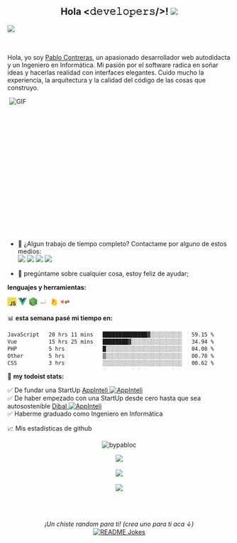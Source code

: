 <div align="center">
<h2> Hola <𝚍𝚎𝚟𝚎𝚕𝚘𝚙𝚎𝚛𝚜/>! <img src="https://media.giphy.com/media/hvRJCLFzcasrR4ia7z/giphy.gif" width="30px"></h2>
</div>

![](https://visitor-badge.glitch.me/badge?page_id=bypabloc.bypabloc)

<br />

Hola, yo soy [Pablo Contreras](https://bypabloc-cv.netlify.app/), un apasionado desarrollador web autodidacta y un Ingeniero en Informática. Mi pasión por el software radica en soñar ideas y hacerlas realidad con interfaces elegantes. Cuido mucho la experiencia, la arquitectura y la calidad del código de las cosas que construyo.


  <img align="right" alt="GIF" src="https://github.com/abhisheknaiidu/abhisheknaiidu/blob/master/code.gif?raw=true" width="500" height="320" />
  
<br/>
  
- 💼 ¿Algun trabajo de tiempo completo? Contactame por alguno de estos medios:<br/>
  <a href="mailto:pacg1991@gmail.com?subject=[GitHub]%20🔥%20Contacto&body=Hola%20Pablo%2C%0A%0AVoy%20a%20visitarlos%20hoy%20después%20de%20ver%20su%20perfil%20de%20GitHub%20para%20..."><img src="https://img.shields.io/badge/e‑mail-D14836.svg?style=for-the-badge&logo=GMail&logoColor=white"/></a>
  <a href="https://instagram.com/bypabloc_"><img src="https://img.shields.io/badge/instagram-E4405F.svg?style=for-the-badge&logo=instagram&logoColor=white"/></a>
  <a href="https://linkedin.com/in/bypabloc"><img src="https://img.shields.io/badge/linkedin-0077B5.svg?style=for-the-badge&logo=linkedin&logoColor=white"/></a>
  <a href="https://twitter.com/bypabloc"><img src="https://img.shields.io/badge/twitter-1DA1F2.svg?style=for-the-badge&logo=twitter&logoColor=white"/></a>

- 💬 pregúntame sobre cualquier cosa, estoy feliz de ayudar;

**lenguajes y herramientas:**  

<code><img height="20" src="https://raw.githubusercontent.com/github/explore/80688e429a7d4ef2fca1e82350fe8e3517d3494d/topics/javascript/javascript.png"></code>
<code><img height="20" src="https://raw.githubusercontent.com/github/explore/80688e429a7d4ef2fca1e82350fe8e3517d3494d/topics/vue/vue.png"></code>
<code><img height="20" src="https://raw.githubusercontent.com/github/explore/80688e429a7d4ef2fca1e82350fe8e3517d3494d/topics/nodejs/nodejs.png"></code>
<code><img height="20" src="https://raw.githubusercontent.com/github/explore/80688e429a7d4ef2fca1e82350fe8e3517d3494d/topics/mysql/mysql.png"></code>
<code><img height="20" src="https://raw.githubusercontent.com/github/explore/80688e429a7d4ef2fca1e82350fe8e3517d3494d/topics/firebase/firebase.png"></code>
<code><img height="20" src="https://raw.githubusercontent.com/github/explore/80688e429a7d4ef2fca1e82350fe8e3517d3494d/topics/git/git.png"></code>

📊 **esta semana pasé mi tiempo en:**
<!--START_SECTION:waka-->
```text
JavaScript   20 hrs 11 mins   ██████████████▓░░░░░░░░░░   59.15 % 
Vue          15 hrs 25 mins   ████████▓░░░░░░░░░░░░░░░░   34.94 % 
PHP          5 hrs            █░░░░░░░░░░░░░░░░░░░░░░░░   04.08 % 
Other        5 hrs            ▒░░░░░░░░░░░░░░░░░░░░░░░░   00.78 % 
CSS          3 hrs            ░░░░░░░░░░░░░░░░░░░░░░░░░   00.62 % 
```
<!--END_SECTION:waka-->

🚧 **my todoist stats:**
<!-- TODO-IST:START -->
✅  De fundar una StartUp <a href="https://appinteli.com" target="_blank">AppInteli <img src="https://appinteli.com/img/icon.svg" width="15px" alt="AppInteli"></a>           
✅  De haber empezado con una StartUp desde cero hasta que sea autosostenible <a href="https://dibal.pe/" target="_blank">Dibal <img src="http://dibal.pe/img/isotipo.png" width="15px" alt="AppInteli"></a>           
✅  Haberme graduado como Ingeniero en Informática           
<!-- TODO-IST:END -->

📈 Mis estadísticas de github

<p align="center"> <img src="https://github-readme-stats.vercel.app/api?username=bypabloc&show_icons=true&theme=gotham" alt="bypabloc" />
</p>

<p align="center">
<img src="https://github-readme-stats.vercel.app/api/top-langs/?username=bypabloc&layout=compact&hide_border=true&theme=darcula&bg_color=00000000&langs_count=8"/>
</p>
  
<p align="center">
<img src = "https://github-readme-streak-stats.herokuapp.com?user=bypabloc&theme=dark&hide_border=true" width = 400>
</p>
  
<p align="center">
<img src = "https://github-profile-trophy.vercel.app/?username=bypabloc&theme=dark&hide_border=true">
</p>
  
</br>
</br>

<p align="center">
<i>¡Un chiste random para ti! (crea uno para ti aca ↓)</i><br>
<a href="https://readme-jokes.vercel.app"><img align="center" src="https://readme-jokes.vercel.app/api?bgColor=%23073b4c&textColor=%2306d6a0&aColor=%2306d6a0&borderColor=%2306d6a0" alt="README Jokes"></a>
</p>



